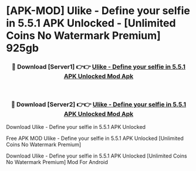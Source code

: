 # [APK-MOD] Ulike - Define your selfie in 5.5.1 APK Unlocked - [Unlimited Coins No Watermark Premium] 925gb



<div align="center">
<h3>🔴 Download [Server1] 👉👉 <a href="https://momento.my/?title=Ulike_-_Define_your_selfie_in_5.5.1_APK_Unlocked">Ulike - Define your selfie in 5.5.1 APK Unlocked Mod Apk</a></h3><br>

<h3>🔴 Download [Server2] 👉👉 <a href="https://momento.my/?title=Ulike_-_Define_your_selfie_in_5.5.1_APK_Unlocked">Ulike - Define your selfie in 5.5.1 APK Unlocked Mod Apk</a></h3>
</div>



Download Ulike - Define your selfie in 5.5.1 APK Unlocked 

Free APK MOD Ulike - Define your selfie in 5.5.1 APK Unlocked [Unlimited Coins No Watermark Premium]

Download Ulike - Define your selfie in 5.5.1 APK Unlocked [Unlimited Coins No Watermark Premium] Mod For Android
